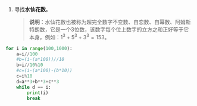 1. 寻找**水仙花数**。

   > **说明**：水仙花数也被称为超完全数字不变数、自恋数、自幂数、阿姆斯特朗数，它是一个3位数，该数字每个位上数字的立方之和正好等于它本身，例如：$1^3 + 5^3+ 3^3=153$。
```python
for i in range(100,1000):
    a=i//100
    #b=(i-(a*100))//10
    b=i//10%10
    #c=(i-(a*100)-(b*10))
    c=i%10
    d=a**3+b**3+c**3
    while d == i:
        print(i)
        break
```
